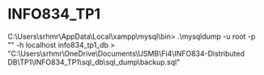 # INFO834_TP1

C:\Users\srhmr\AppData\Local\xampp\mysql\bin> .\mysqldump -u root -p "" -h localhost info834_tp1_db > "C:\Users\srhmr\OneDrive\Documents\USMB\Fi4\INFO834-Distributed DB\TP1\INFO834_TP1\sql_db\sql_dump\backup.sql"